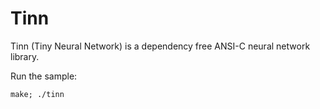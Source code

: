 # Tinn

Tinn (Tiny Neural Network) is a dependency free ANSI-C neural network library.

Run the sample:

    make; ./tinn

